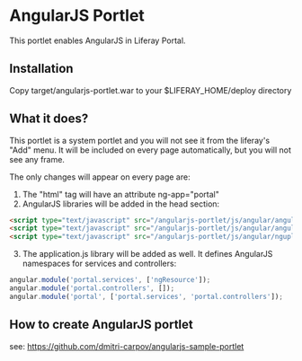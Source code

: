 AngularJS Portlet
=================

This portlet enables AngularJS in Liferay Portal.

Installation
-------------
Copy target/angularjs-portlet.war to your $LIFERAY\_HOME/deploy directory

What it does?
-------------
This portlet is a system portlet and you will not see it from the liferay's "Add" menu. 
It will be included on every page automatically, but you will not see any frame.

The only changes will appear on every page are:

1. The "html" tag will have an attribute ng-app="portal"
2. AngularJS libraries will be added in the head section:

```html
<script type="text/javascript" src="/angularjs-portlet/js/angular/angular.min.js"></script>
<script type="text/javascript" src="/angularjs-portlet/js/angular/angular-resource.js"></script>
<script type="text/javascript" src="/angularjs-portlet/js/angular/ngupload-min.js"></script>
```

3. The application.js library will be added as well. It defines AngularJS namespaces for services and controllers:

```js
angular.module('portal.services', ['ngResource']);
angular.module('portal.controllers', []);
angular.module('portal', ['portal.services', 'portal.controllers']);
```

How to create AngularJS portlet
-------------------------------

see: https://github.com/dmitri-carpov/angularjs-sample-portlet
